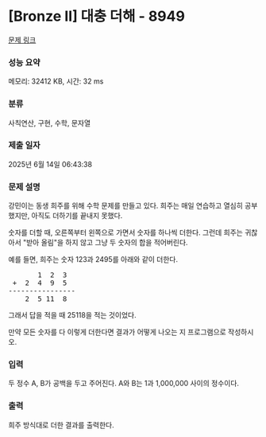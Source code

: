 # [Bronze II] 대충 더해 - 8949 

[문제 링크](https://www.acmicpc.net/problem/8949) 

### 성능 요약

메모리: 32412 KB, 시간: 32 ms

### 분류

사칙연산, 구현, 수학, 문자열

### 제출 일자

2025년 6월 14일 06:43:38

### 문제 설명

<p>강민이는 동생 희주를 위해 수학 문제를 만들고 있다. 희주는 매일 연습하고 열심히 공부했지만, 아직도 더하기를 끝내지 못했다.</p>

<p>숫자를 더할 때, 오른쪽부터 왼쪽으로 가면서 숫자를 하나씩 더한다. 그런데 희주는 귀찮아서 "받아 올림"을 하지 않고 그냥 두 숫자의 합을 적어버린다.</p>

<p>예를 들면, 희주는 숫자 123과 2495를 아래와 같이 더한다.</p>

<pre>       1  2  3 
 +  2  4  9  5 
----------------
    2  5 11  8
</pre>

<p>그래서 답을 적을 때 25118을 적는 것이었다.</p>

<p>만약 모든 숫자를 다 이렇게 더한다면 결과가 어떻게 나오는 지 프로그램으로 작성하시오.</p>

### 입력 

 <p>두 정수 A, B가 공백을 두고 주어진다. A와 B는 1과 1,000,000 사이의 정수이다.</p>

### 출력 

 <p>희주 방식대로 더한 결과를 출력한다.</p>


